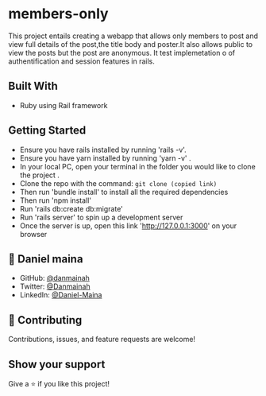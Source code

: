 # members-only
This project entails creating a webapp that allows only members to post and view full details of the post,the title body and poster.It also allows public to view the posts but the post are anonymous. It test implemetation o of authentification and session features in rails.


## Built With

- Ruby using Rail framework



## Getting Started

- Ensure you have rails installed by running 'rails -v'.
- Ensure you have yarn installed by running 'yarn -v' .
- In your local PC, open your terminal in the folder you would like to clone the project .
- Clone the repo with the command: `git clone (copied link)`
- Then run 'bundle install' to install all the required dependencies
- Then run 'npm install' 
- Run 'rails db:create db:migrate'
- Run 'rails server' to spin up a development server
- Once the server is up, open this link 'http://127.0.0.1:3000' on your browser



## 👤 **Daniel maina**

- GitHub: [@danmainah](https://github.com/danmainah)
- Twitter: [@Danmainah](https://twitter.com/dan_mainah)
- LinkedIn: [@Daniel-Maina](www.linkedin.com/in/daniel-maina-315a38191)

## 🤝 Contributing

Contributions, issues, and feature requests are welcome!

## Show your support

Give a ⭐️ if you like this project!
